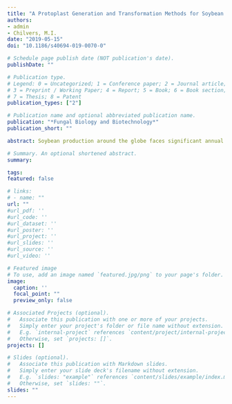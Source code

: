 ```yaml
---
title: "A Protoplast Generation and Transformation Methods for Soybean Sudden Death Syndrome Causal Agents Fusarium virguliforme and F. brasiliense"
authors:
- admin
- Chilvers, M.I.
date: "2019-05-15"
doi: "10.1186/s40694-019-0070-0"

# Schedule page publish date (NOT publication's date).
publishDate: ""

# Publication type.
# Legend: 0 = Uncategorized; 1 = Conference paper; 2 = Journal article;
# 3 = Preprint / Working Paper; 4 = Report; 5 = Book; 6 = Book section;
# 7 = Thesis; 8 = Patent
publication_types: ["2"]

# Publication name and optional abbreviated publication name.
publication: "*Fungal Biology and Biotechnology*"
publication_short: ""

abstract: Soybean production around the globe faces significant annual yield losses due to pests and diseases. One of the most significant causes of soybean yield loss annually in the U.S. is sudden death syndrome (SDS), caused by soil-borne fungi in the Fusarium solani species complex. Two of these species, F. virguliforme and F. brasiliense, have been discovered in the U.S. The genetic mechanisms that these pathogens employ to induce root rot and SDS are largely unknown. Previous methods describing F. virguliforme protoplast generation and transformation have been used to study gene function, but these methods lack important details and controls. In addition, no reports of protoplast generation and genetic transformation have been made for F. brasiliense. We developed a new protocol for developing fungal protoplasts in these Fusarium species and test the protoplasts for the ability to take up foreign DNA. We show that wild-type strains of F. virguliforme and F. brasiliense are sensitive to the antibiotics hygromycin and nourseothricin, but strains transformed with resistance genes displayed resistance to these antibiotics. In addition, integration of fluorescent protein reporter genes demonstrates that the foreign DNA is expressed and results in a functional protein, providing fluorescence to both pathogens. This protocol provides significant details for reproducibly producing protoplasts and transforming F. virguliforme and F. brasiliense. The protocol can be used to develop high quality protoplasts for further investigations into genetic mechanisms of growth and pathogenicity of F. virguliforme and F. brasiliense. Fluorescent strains developed in this study can be used to investigate temporal colonization and potential host preferences of these species.

# Summary. An optional shortened abstract.
summary: 

tags:
featured: false

# links:
# - name: ""
url: ""
#url_pdf: ''
#url_code: ''
#url_dataset: ''
#url_poster: ''
#url_project: ''
#url_slides: ''
#url_source: ''
#url_video: ''

# Featured image
# To use, add an image named `featured.jpg/png` to your page's folder. 
image:
  caption: ''
  focal_point: ""
  preview_only: false

# Associated Projects (optional).
#   Associate this publication with one or more of your projects.
#   Simply enter your project's folder or file name without extension.
#   E.g. `internal-project` references `content/project/internal-project/index.md`.
#   Otherwise, set `projects: []`.
projects: []

# Slides (optional).
#   Associate this publication with Markdown slides.
#   Simply enter your slide deck's filename without extension.
#   E.g. `slides: "example"` references `content/slides/example/index.md`.
#   Otherwise, set `slides: ""`.
slides: ""
---
```


